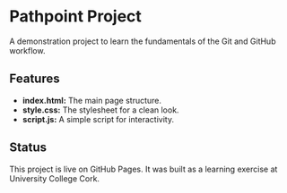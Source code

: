 # Pathpoint Project 
 
A demonstration project to learn the fundamentals of the Git and GitHub workflow. 
 
## Features 
* **index.html:** The main page structure. 
* **style.css:** The stylesheet for a clean look. 
* **script.js:** A simple script for interactivity. 
 
## Status 
 
This project is live on GitHub Pages. It was built as a learning exercise at University College Cork. 

